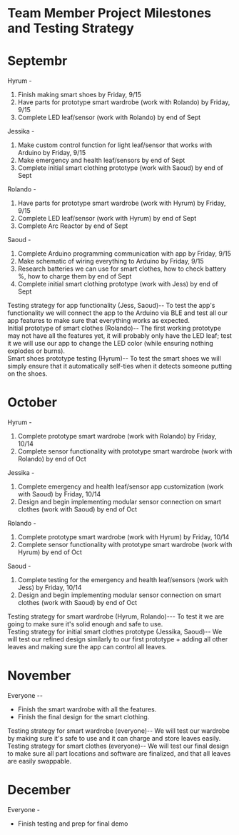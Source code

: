 # Team Member Project Milestones and Testing Strategy     

# Septembr   
Hyrum -   
1. Finish making smart shoes by Friday, 9/15   
2. Have parts for prototype smart wardrobe (work with Rolando) by Friday, 9/15   
3. Complete LED leaf/sensor (work with Rolando) by end of Sept   
   
Jessika -  
1. Make custom control function for light leaf/sensor that works with Arduino by Friday, 9/15   
2. Make emergency and health leaf/sensors by end of Sept   
3. Complete initial smart clothing prototype (work with Saoud) by end of Sept    
   
Rolando -  
1. Have parts for prototype smart wardrobe (work with Hyrum) by Friday, 9/15   
2. Complete LED leaf/sensor (work with Hyrum) by end of Sept   
3. Complete Arc Reactor by end of Sept   
   
Saoud -   
1. Complete Arduino programming communication with app by Friday, 9/15   
2. Make schematic of wiring everything to Arduino by Friday, 9/15   
3. Research batteries we can use for smart clothes, how to check battery %, how to charge them by end of Sept
4. Complete initial smart clothing prototype (work with Jess) by end of Sept    

Testing strategy for app functionality (Jess, Saoud)-- To test the app's functionality we will connect the app to the Arduino via BLE and test all our app features to make sure that everything works as expected.   
Initial prototype of smart clothes (Rolando)-- The first working prototype may not have all the features yet, it will probably only have the LED leaf; test it we will use our app to change the LED color (while ensuring nothing explodes or burns).   
Smart shoes prototype testing (Hyrum)-- To test the smart shoes we will simply ensure that it automatically self-ties when it detects someone putting on the shoes.   

   
# October   
Hyrum -   
1. Complete prototype smart wardrobe (work with Rolando) by Friday, 10/14
2. Complete sensor functionality with prototype smart wardrobe (work with Rolando) by end of Oct   
   
Jessika -   
1. Complete emergency and health leaf/sensor app customization (work with Saoud) by Friday, 10/14   
2. Design and begin implementing modular sensor connection on smart clothes (work with Saoud) by end of Oct     

Rolando -   
1. Complete prototype smart wardrobe (work with Hyrum) by Friday, 10/14
2. Complete sensor functionality with prototype smart wardrobe (work with Hyrum) by end of Oct   

Saoud -   
1. Complete testing for the emergency and health leaf/sensors (work with Jess) by Friday, 10/14
2. Design and begin implementing modular sensor connection on smart clothes (work with Saoud) by end of Oct    

Testing strategy for smart wardrobe (Hyrum, Rolando)--- To test it we are going to make sure it's solid enough and safe to use.   
Testing strategy for initial smart clothes prototype (Jessika, Saoud)-- We will test our refined design similarly to our first prototype + adding all other leaves and making sure the app can control all leaves.   
   
   
# November      
Everyone --   
- Finish the smart wardrobe with all the features.
- Finish the final design for the smart clothing.   
   
Testing strategy for smart wardrobe (everyone)-- We will test our wardrobe by making sure it's safe to use and it can charge and store leaves easily.   
Testing strategy for smart clothes (everyone)-- We will test our final design to make sure all part locations and software are finalized, and that all leaves are easily swappable.   
   
# December      
Everyone -    
- Finish testing and prep for final demo   
